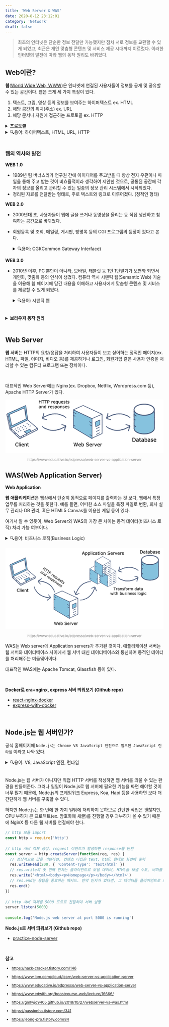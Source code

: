 ```yaml
---
title: 'Web Server & WAS'
date: 2020-8-12 23:12:01
category: 'Network'
draft: false
---
```


> 최초의 인터넷은 단순한 정보 전달만 가능했지만 점차 서로 정보를 교환할 수 있게 되었고, 최근은 개인 맞춤형 콘텐츠 및 서비스 제공 시대까지 이르렀다. 이러한 인터넷의 발전에 따라 웹의 동작 원리도 바뀌었다.

## Web이란?

**웹**([World Wide Web, WWW](https://en.wikipedia.org/wiki/World_Wide_Web))은 인터넷에 연결된 사용자들이 정보를 공개 및 공유할 수 있는 공간이다. 웹은 크게 세 가지 특징이 있다.

1. 텍스트, 그림, 영상 등의 정보를 보여주는 하이퍼텍스트 ex. HTML
2. 해당 공간의 위치(주소) ex. URL
3. 해당 문서나 자원에 접근하는 프로토콜 ex. HTTP

  <details>
    <summary style="font-weight: bold;">프로토콜</summary>
    <div style="font-size: 14px;">
    프로토콜은 5개의 계층으로 나뉘는데, 위로 갈수록 사용자(클라이언트)와 가까운 작업을, 아래로 갈수록 기계와 가까운 작업을 담당한다.

![](./images/protocol.png)

    <ol>
        <li><span style="font-weight: bold;">애플리케이션 계층</span>: 서버와 클라이언트의 통신. ex. HTTP, SMTP, POP3, FTP 등</li>
        <li><span style="font-weight: bold;">통신 계층</span>: 데이터를 확실히 송/수신하기 위해 작동. 데이터를 `패킷`이라는 단위로 나누어 보내고, 이를 다시 조립하여 원래 데이터로 만듬. ex. TCP, UDP</li>
        <li><span style="font-weight: bold;">네트워크 계층</span>: 수신측 컴퓨터까지 데이터를 전달하기 위해 작동. 전달된 데이터의 손상 여부나 수신측이 잘 받았는지에 대해서는 관여하지 않음 ex. IP</li>
        <li><span style="font-weight: bold;">데이터 링크 계층</span>: 네트워크에 직접 연결된 기기 간을 전송할 수 있도록 만듬. ex. Ethernet, PPP 등</li>
        <li><span style="font-weight: bold;">물리 계층</span>: 데이터를 신호로, 신호를 데이터로 변환.</li>
    </ol>

이 다섯 가지의 프로토콜을 조합하면 다양한 애플리케이션이나 기기를 처리할 수 있다.

    </div>

  </details>

<details>
  <summary>🔍용어: 하이퍼텍스트, HTML, URL, HTTP</summary>
  <ul style="font-size: 14px;">
      <li><span style="font-weight: bold;">하이퍼텍스트(HyperText)</span>: 한 문서에서 다른 문서의 위치 정보를 심어서 양쪽을 연결해주는 텍스트</li>
      <li><span style="font-weight: bold;">HTML(HyperText Language)</span>: 웹을 위한 마크업*(태그 등을 이용해 문서나 데이터 구조를 명기하는 언어 중 하나)* 언어</li>
      <li><span style="font-weight: bold;">URL(Uniform Resource Locator)</span>: <span style="font-style: italic; color: gray;">https://www.rootenergy.co.kr/home</span> 와 같은 웹의 주소</li>
      <li><span style="font-weight: bold;">HTTP(HyperText Transfer Protocol)</span>: 웹 상에서 정보(하이퍼텍스트 문서)를 주고 받을 때 사용 되는 통신 규약</li>
  </ul>
</details>

<br />

### 웹의 역사와 발전

**WEB 1.0**

- 1989년 팀 버너스리가 연구원 간에 아이디어를 주고받을 때 항상 전자 우편이나 파일을 통해 주고 받는 것이 비효율적이라 생각하여 제안한 것으로, 공통된 공간에 각자의 정보를 올리고 관리할 수 있는 일종의 정보 관리 시스템에서 시작되었다.
- 정리된 자료를 전달받는 형태로, 주로 텍스트와 링크로 이루어졌다. (정적인 형태)

**WEB 2.0**

- 2000년대 초, 사용자들이 웹에 글을 쓰거나 동영상을 올리는 등 직접 생산하고 참여하는 공간으로 바뀌었다.
- 회원등록 및 조회, 메일링, 게시판, 방명록 등의 CGI 프로그램의 등장이 컸다고 본다.

  <details>
    <summary>🔍용어: CGI(Common Gateway Interface)</summary>
    <ul style="font-size: 14px;">
        <li>서버와 클라이언트 간의 정보 교환을 가능하게 해주는 것</li>
        <li>HTTP는 이전에 어떤 요청과 응답을 주고 받았는지 기억하지 못하는 일회성 규약이다. 하지만 CGI가 필요한 정보를 저장 했다가 다음에 필요할 때 다시 보낼 수 있게 되었다.</li>
    </ul>
  </details>

**WEB 3.0**

- 2010년 이후, PC 뿐만이 아니라, 모바일, 태블릿 등 1인 1단말기가 보편화 되면서 개인화, 맞춤화 등의 인식이 생겼다. 컴퓨터 역시 시맨틱 웹(Semantic Web) 기술을 이용해 웹 페이지에 담긴 내용을 이해하고 사용자에게 맞춤형 콘텐츠 및 서비스를 제공할 수 있게 되었다.

  <details>
      <summary>🔍용어: 시맨틱 웹</summary>
      <ul style="font-size: 14px;">
          <li>시맨틱: 페이지의 태그를 통해 의미 부여를 할 수 있는 기능</li>
          <li>시맨틱 웹은 '의미론적인 웹'이라는 뜻으로, 인터넷 상의 리소스(웹 문서, 파일, 서비스 등)에 대한 정보와 자원 사이의 정보를 기계가 처리할 수 있는 온톨로지 형태로 표현하고, 이를 자동화된 기계(컴퓨터)가 처리하도록 하는 프레임워크이자 기술이다.</li>
          <li>HTML5에서 시맨틱 웹을 쉽게 구성할 수 있도록 시맨틱 태그 요소들이 추가되었다.</li>
      </ul>
  </details>

<br />

<details>
  <summary style="font-weight: bold;">브라우저 동작 원리</summary>
  
  <div style="font-size: 14px;">
  브라우저는 웹을 보기 위해 사용하는 프로그램으로 대표적인 브라우저에는 크롬, 사파리, IE, 파이어폭스 등이 있다.

  <h3>브라우저 구조</h3>

<div style="text-align: center;"><img src="https://www.html5rocks.com/en/tutorials/internals/howbrowserswork/layers.png" >
<p style="font-size: 11px; color: gray;">https://www.html5rocks.com/en/tutorials/internals/howbrowserswork/</p></div>

  <ul>
      <li><span style="font-weight: bold;">사용자 인터페이스</span>: 주소 표시줄, 이전/다음 버튼, 북마크, 메뉴 등 요청한 페이지를 보여주는 창을 제외한 사용자가 컨트롤 가능한 부분</li>
      <li><span style="font-weight: bold;">브라우저 엔진</span>: Use Interface와 Rending Engine 사이의 동작 제어 (ex. Webkit, Blink, Gecko)</li>
      <li><span style="font-weight: bold;">렌더링 엔진</span>: 요청받은 내용(HTML, CSS, JavaScript 등 파일)을 브라우저 화면에 보여주는 것</li>
      <li><span style="font-weight: bold;">통신</span>: HTTP 요청과 같은 네트워크 호출에 사용</li>
      <li><span style="font-weight: bold;">자바스크립트 해석기</span>: 자바스크립트를 해석하고 실행 (ex. V8 엔진)</li>
      <li><span style="font-weight: bold;">UI 백엔드</span>: 기본적인 위젯(ex. 콤보박스)을 화면에 그릴 때 필요</li>
      <li><span style="font-weight: bold;">자료 저장소</span>: 로컬 스토리지, 쿠키 등 클라이언트 사이드에서 데이터를 저장하는 영역</li>
  </ul>

  <br />

  <h3>렌더링 엔진(Webkit 기준)</h3>

<div style="text-align: center;"><img src="./images/rendering.png">
<p style="font-size: 11px; color: gray;">https://d2.naver.com/helloworld/59361</p></div>

  <ol>
      <li><span style="font-weight: bold;">파싱(Parsing)</span>: 파싱은 서버로부터 받은 문서를 브라우저가 이해할 수 있는 구조로 변환하는 과정을 뜻한다. 파싱 결과는 문서 구조를 나타내는 노드 트리라 하는데, HTML 문서를 파싱하여 DOM 트리를 만들고, CSS 문서를 파싱하여 CCSOM 트리를 만든다. </li>
      <li><span style="font-weight: bold;">구축(Attachment)</span>: DOM과 CCSOM 트리를 결합하여 렌더 트리를 만든다. </li>
      <li><span style="font-weight: bold;">배치(Layout)</span>: 렌더 트리가 만들어지면, 레이아웃(리플로우)을 배치하여 각 노드를 정확한 위치에 표시하기 위해 크기를 계산한다. (ex. CSS에서 %로 할당된 값을 px 단위로 변환)</li>
      <li><span style="font-weight: bold;">그리기(Paint)</span>: 계산된 위치와 크기 등을 실제 픽셀로 표현한다. </li>
  </ol>
  </div>

</details>

<br />

## Web Server

**웹 서버**는 HTTP의 요청/응답을 처리하여 사용자들이 보고 싶어하는 정적인 페이지(ex. HTML, 파일, 이미지, 비디오 등)를 제공하거나 로그인, 회원가입 같은 사용자 인증을 처리할 수 있는 컴퓨터 프로그램 또는 장치이다.

<br />

대표적인 Web Server에는 Nginx(ex. Dropbox, Netflix, Wordpress.com 등), Apache HTTP Server가 있다.

<div style="text-align: center; "><img src="./images/webserver.png">
<p style="font-size: 11px; color: gray;">https://www.educative.io/edpresso/web-server-vs-application-server</p></div>

## WAS(Web Application Server)

**Web Application**

**웹 애플리케이션**은 웹상에서 단순히 동적으로 페이지를 출력하는 것 보다, 웹에서 특정 업무를 처리하는 것을 뜻한다. 예를 들면, 어떠한 소스 파일을 특정 파일로 변환, 회사 실무 관리나 DB 관리, 혹은 HTML5 Canvas를 이용한 게임 등이 있다.

여기서 알 수 있듯이, Web Server와 WAS의 가장 큰 차이는 동적 데이터(비즈니스 로직) 처리 가능 여부이다.

<details>
    <summary>🔍용어: 비즈니스 로직(Business Logic)</summary>
    <ul style="font-size: 14px;">
        <li>동적 데이터 생성 및 작업</li>
        <li>클라이언트가 원하는 데이터를 보여주기 위해, 데이터베이스에 연결, 생성, 변경, 저장하는 작업</li>
        <li>ex. 회원 가입을 위해 아이디 작성 후 제출하면, 데이터베이스에 중복된 아이디가 있는지 연결하여 확인 및 결과를 클라이언트에 전달</li>
    </ul>
</details>

<br />

<div style="text-align: center;"><img src="./images/was.png">
<p style="font-size: 11px; color: gray;">https://www.educative.io/edpresso/web-server-vs-application-server</p></div>

WAS는 Web server에 Application servers가 추가된 것이다. 애플리케이션 서버는 웹 서버와 데이터베이스 사이에서 웹 서버 대신 데이터베이스와 통신하여 동적인 데이터를 처리해주는 미들웨어이다.

대표적인 WAS에는 Apache Tomcat, Glassfish 등이 있다.

<br />

**Docker로 cra+nginx, express 서버 띄워보기 (Github repo)**

- [react-nginx-docker](https://github.com/howdy-mj/react-nginx-docker)
- [express-with-docker](https://github.com/howdy-mj/express-with-docker)

<br />

## Node.js는 웹 서버인가?

공식 홈페이지에 `Node.js는 Chrome V8 JavaScript 엔진으로 빌드된 JavaScript 런타임` 이라고 나와 있다.

<details>
    <summary>🔍용어: V8, JavaScript 엔진, 런타임</summary>
    <ul style="font-size: 14px;">
        <li>V8: C++로 작성된 구글의 오픈소스 고성능 자바스크립트와 웹어셈블리(C/C++을 웹에서 동작할 수 있도록 컴파일) 엔진</li>
        <li>JavaScript 엔진: 자바스크립트를 해석하고 실행하는 프로그램 또는 언어</li>
        <li>런타임: 프로그램이 실행되는 환경</li>
    </ul>
</details>

<br />

Node.js는 웹 서버가 아니지만 직접 HTTP 서버를 작성하면 웹 서버를 띄울 수 있는 환경을 만들어준다. 그러나 일일이 Node.js로 웹 서버에 필요한 기능을 짜면 해야할 것이 너무 많기 때문에, Node.js의 프레임워크 Express, Koa, Hapi 등을 사용하면 보다 더 간단하게 웹 서버를 구축할 수 있다.

하지만 Node.js는 한 번에 한 가지 일밖에 처리하지 못하므로 간단한 작업은 괜찮지만, CPU 부하가 큰 프로젝트(ex. 암호화폐 채굴)를 진행할 경우 과부하가 올 수 있기 때문에 NginX 등 다른 웹 서버를 연결해야 한다.

```js
// http 모듈 import
const http = require('http')

// http 서버 객체 생성, request 이벤트가 발생하면 response를 반환
const server = http.createServer(function(req, res) {
  // 정상적으로 값을 리턴하면, 컨텐츠 타입은 text, html 형태로 화면에 출력
  res.writeHead(200, { 'Content-Type': 'text/html' })
  // res.write의 첫 번째 인자는 클라이언트로 보낼 데이터, HTML을 보낼 수도, 버퍼를 보낼 수도 있음
  res.write('<html><body><p>Homepage</p></body></html>')
  // res.end는 응답을 종료하는 메서드. 만약 인자가 있다면, 그 데이터를 클라이언트로 보내고 종료
  res.end()
})

// http 서버 객체를 5000 포트로 전달하여 서버 실행
server.listen(5000)

console.log('Node.js web server at port 5000 is running')
```

**Node.js로 서버 띄워보기 (Github repo)**

- [practice-node-server](https://github.com/howdy-mj/practice-node-server)

<br />

**참고**

<div style="font-size: 12px;">

- https://hack-cracker.tistory.com/146

- https://www.ibm.com/cloud/learn/web-server-vs-application-server

- https://www.educative.io/edpresso/web-server-vs-application-server

- https://www.edwith.org/boostcourse-web/lecture/16666/

- https://gmlwjd9405.github.io/2018/10/27/webserver-vs-was.html

- https://passionha.tistory.com/341

- https://jeong-pro.tistory.com/84

</div>
